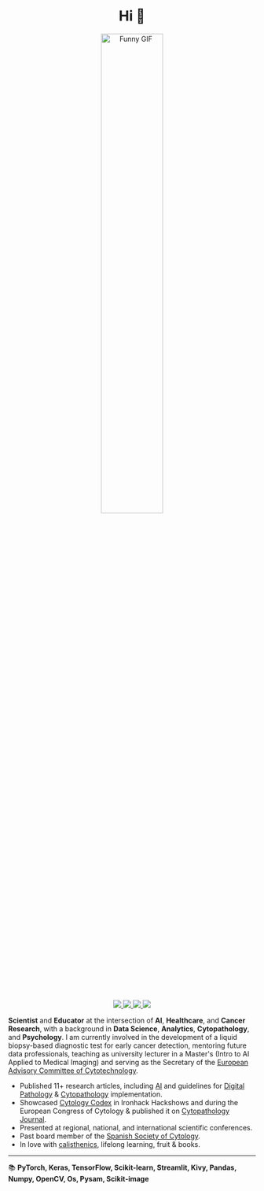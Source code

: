 <h1 align="center">Hi 👋</h1>
<p align="center">
  <img src="https://i.giphy.com/media/v1.Y2lkPTc5MGI3NjExMTEwbWo2M2ZjcXZ4bGxmamJtZ3Q5MXc1amM3NW83eDFvNjV3MTU4eiZlcD12MV9pbnRlcm5hbF9naWZfYnlfaWQmY3Q9Zw/JIX9t2j0ZTN9S/giphy.gif" alt="Funny GIF" style="width: 50%;">
</p>
<p align="center">

<p align="center">
    <a href="https://www.linkedin.com/in/isi-mube/">
        <img src="https://img.shields.io/badge/linkedin-%230077B5.svg?&style=for-the-badge&logo=linkedin&logoColor=white">
    </a>  
    <a href="https://medium.com/@ap.isidre">
        <img src="https://img.shields.io/badge/medium-%2312100E.svg?&style=for-the-badge&logo=medium&logoColor=white">
    </a>
    <a href="https://twitter.com/isi_mube">
        <img src="https://img.shields.io/badge/twitter-%230077B5.svg?&style=for-the-badge&logo=twitter&logoColor=white&color=00acee">
    </a>
    <a href="https://www.researchgate.net/profile/Isidre_Munne-Bertran">
        <img src="https://img.shields.io/badge/-ResearchGate-%2300FFFF?style=for-the-badge">
    </a>
</p>

**Scientist** and **Educator** at the intersection of **AI**, **Healthcare**, and **Cancer Research**, with a background in **Data Science**, **Analytics**, **Cytopathology**, and **Psychology**. I am currently involved in the development of a liquid biopsy-based diagnostic test for early cancer detection, mentoring future data professionals, teaching as university lecturer in a Master's (Intro to AI Applied to Medical Imaging) and serving as the Secretary of the [European Advisory Committee of Cytotechnology](https://www.efcs.eu/links/eacc-advisory-commitee/).

- Published 11+ research articles, including [AI](https://www.nature.com/articles/s41379-022-01147-y) and guidelines for [Digital Pathology](https://books.google.es/books/about/Gu%C3%ADa_de_Calidad_en_Citopatolog%C3%ADa.html?id=CBzsDwAAQBAJ&redir_esc=y) & [Cytopathology](https://www.eurocytology.eu/course/digital-cytopathology-and-artificial-intelligence/) implementation.
- Showcased [Cytology Codex](https://github.com/isi-mube/cytology-codex)  in Ironhack Hackshows and during the European Congress of Cytology & published it on [Cytopathology Journal](https://onlinelibrary.wiley.com/toc/13652303/2023/34/S1).
- Presented at regional, national, and international scientific conferences.
- Past board member of the [Spanish Society of Cytology](https://secitologia.org/).
- In love with [calisthenics](https://en.wikipedia.org/wiki/Calisthenics), lifelong learning, fruit & books.

---------------------------------------------

📚 **PyTorch, Keras, TensorFlow, Scikit-learn, Streamlit, Kivy, Pandas, Numpy, OpenCV, Os, Pysam, Scikit-image**
